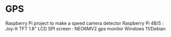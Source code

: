 # GPS
Raspberry Pi project to make a speed camera detector
Raspberry Pi 4B/5 : Joy-It TFT 1.8" LCD SPI screen : NEO6MV2 gps monitor
Windows 11/Debian
